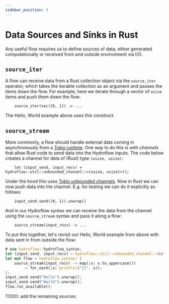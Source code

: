 ```yaml
---
sidebar_position: 3
---
```


# Data Sources and Sinks in Rust
Any useful flow requires us to define sources of data, either generated computationally or received from 
and outside environment via I/O.

## `source_iter`
A flow can receive data from a Rust collection object via the `source_iter` operator, which takes the 
iterable collection as an argument and passes the items down the flow. 
For example, here we iterate through a vector of `usize` items and push them down the flow:
```rust,ignore
    source_iter(vec![0, 1]) -> ...
```
The Hello, World example above uses this construct.

## `source_stream`
More commonly, a flow should handle external data coming in asynchronously from a [_Tokio_ runtime](https://tokio.rs/tokio/tutorial).
One way to do this is with _channels_ that allow Rust code to send data into the Hydroflow inputs.
The code below creates a channel for data of (Rust) type `(usize, usize)`:
```rust,ignore
    let (input_send, input_recv) = hydroflow::util::unbounded_channel::<(usize, usize)>();
```
Under the hood this uses [Tokio unbounded channels](https://docs.rs/tokio/latest/tokio/sync/mpsc/fn.unbounded_channel.html).
Now in Rust we can now push data into the channel. E.g. for testing we can do
it explicitly as follows:
```rust,ignore
    input_send.send((0, 1)).unwrap()
```
And in our Hydroflow syntax we can receive the data from the channel using the `source_stream` syntax and
pass it along a flow:
```rust,ignore
    source_stream(input_recv) -> ...
```

To put this together, let's revisit our Hello, World example from above with data sent 
in from outside the flow:
```rust
# use hydroflow::hydroflow_syntax;
let (input_send, input_recv) = hydroflow::util::unbounded_channel::<&str>();
let mut flow = hydroflow_syntax! {
    source_stream(input_recv) -> map(|x| x.to_uppercase())
        -> for_each(|x| println!("{}", x));
};
input_send.send("Hello").unwrap();
input_send.send("World").unwrap();
flow.run_available();
```

TODO: add the remaining sources.